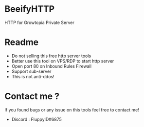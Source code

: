 # BeeifyHTTP
HTTP for Growtopia Private Server

# Readme
- Do not selling this free http server tools
- Better use this tool on VPS/RDP to start http server
- Open port 80 on Inbound Rules Firewall
- Support sub-server
- This is not anti-ddos!

# Contact me ?
If you found bugs or any issue on this tools feel free to contact me!
- Discord : FluppyID#6875
